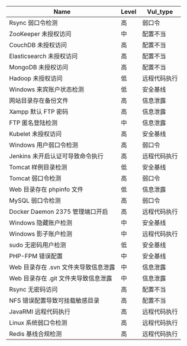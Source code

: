 | Name                        | Level | Vul_type |
| --------------------------- | ----- | -------- |
| Rsync 弱口令检测                | 高     | 弱口令      |
| ZooKeeper 未授权访问            | 中     | 配置不当     |
| CouchDB 未授权访问              | 高     | 配置不当     |
| Elasticsearch 未授权访问        | 高     | 配置不当     |
| MongoDB 未授权访问              | 高     | 配置不当     |
| Hadoop 未授权访问               | 低     | 远程代码执行   |
| Windows 来宾账户状态检测           | 低     | 安全基线     |
| 网站目录存在备份文件                  | 高     | 信息泄露     |
| Xampp 默认 FTP 密码            | 高     | 信息泄露     |
| FTP 匿名登陆检测                 | 中     | 信息泄露     |
| Kubelet 未授权访问              | 高     | 安全基线     |
| Windows 用户弱口令检测            | 高     | 弱口令      |
| Jenkins 未开启认证可导致命令执行    | 高     | 远程代码执行   |
| Tomcat 样例目录检测              | 低     | 安全基线     |
| Tomcat 弱口令检测               | 高     | 弱口令      |
| Web 目录存在 phpinfo 文件        | 低     | 信息泄露     |
| MySQL 弱口令检测                | 高     | 弱口令      |
| Docker Daemon 2375 管理端口开启 | 高     | 远程代码执行   |
| Windows 隐藏账户检测             | 中     | 安全基线     |
| Windows 影子账户检测             | 中     | 远程代码执行   |
| sudo 无密码用户检测               | 低     | 安全基线     |
| PHP-FPM  错误配置               | 中     | 安全基线     |
| Web 目录存在 .svn 文件夹导致信息泄露   | 中     | 信息泄露     |
| Web 目录存在 .git 文件夹导致信息泄露   | 中     | 信息泄露     |
| Rsync 无密码访问                | 高     | 配置不当     |
| NFS 错误配置导致可挂载敏感目录          | 高     | 配置不当     |
| JavaRMI 远程代码执行             | 高     | 远程代码执行   |
| Linux 系统弱口令检测              | 高     | 远程代码执行   |
| Redis 基线合规检测               | 高     | 远程代码执行   |